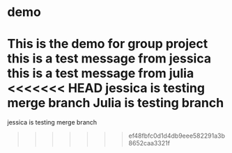 # demo
This is the demo for group project
this is a test message from jessica
this is a test message from julia
<<<<<<< HEAD
jessica is testing merge branch
Julia is testing branch
=======
jessica is testing merge branch
>>>>>>> ef48fbfc0d1d4db9eee582291a3b8652caa3321f
